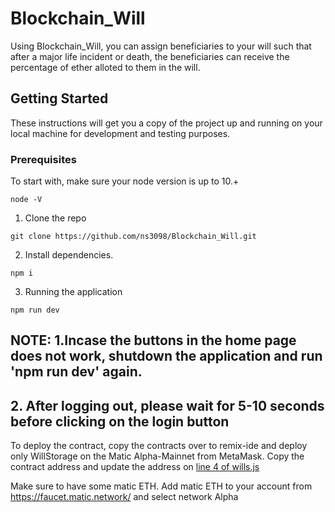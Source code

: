 # Blockchain_Will
Using Blockchain_Will, you can assign beneficiaries to your will such that after a major life incident or death, the beneficiaries can receive the percentage of ether alloted to them in the will.

## Getting Started

These instructions will get you a copy of the project up and running on your local machine for development and testing purposes.

### Prerequisites

To start with, make sure your node version is up to 10.+

```
node -V
```

1. Clone the repo

```
git clone https://github.com/ns3098/Blockchain_Will.git
```

2. Install dependencies.

```
npm i
```

3. Running the application

```
npm run dev
```


## NOTE: 1.Incase the buttons in the home page does not work, shutdown the application and run 'npm run dev' again.
##       2. After logging out, please wait for 5-10 seconds before clicking on the login button     

To deploy the contract, copy the contracts over to remix-ide and deploy only WillStorage on the Matic Alpha-Mainnet from MetaMask. Copy the contract address and update the address on [line 4 of wills.js](/pages/wills.js)

Make sure to have some matic ETH. Add matic ETH to your account from https://faucet.matic.network/ and select network Alpha
